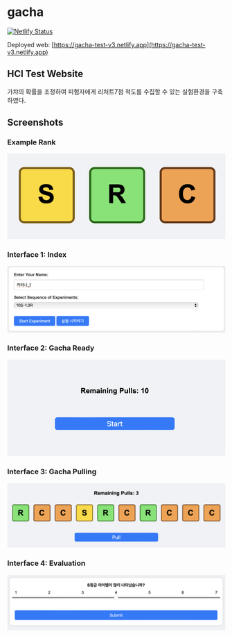 <!-- # gacha
deployed web : https://gacha-test-v3.netlify.app

HCI test website입니다.

[이미지경로]
./img/example_rank.png
./img/interface_1_index.png
./img/interface_2_gacha_ready.png
./img/interface_3_gacha_pulling.png
./img/interface_4_evaluation.png


가챠의 확률을 조정하여 피험자에게 리처트7점 척도를 수집할수있는 실험환경을 구축하였다. -->

# gacha

[![Netlify Status](https://api.netlify.com/api/v1/badges/YOUR_BADGE_ID/deploy-status)](https://gacha-test-v3.netlify.app)

Deployed web: [https://gacha-test-v3.netlify.app](https://gacha-test-v3.netlify.app)

## HCI Test Website

가챠의 확률을 조정하여 피험자에게 리처트7점 척도를 수집할 수 있는 실험환경을 구축하였다.

## Screenshots

### Example Rank

![Example Rank](./img/example_rank.png)

### Interface 1: Index

![Interface 1 Index](./img/interface_1_index.png)

### Interface 2: Gacha Ready

![Interface 2 Gacha Ready](./img/interface_2_gacha_ready.png)

### Interface 3: Gacha Pulling

![Interface 3 Gacha Pulling](./img/interface_3_gacha_pulling.png)

### Interface 4: Evaluation

![Interface 4 Evaluation](./img/interface_4_evaluation.png)
